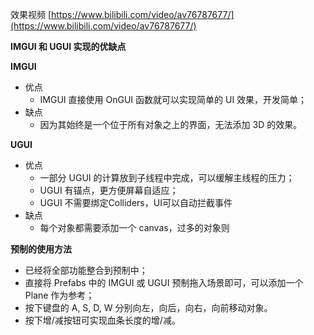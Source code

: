 效果视频 [https://www.bilibili.com/video/av76787677/](https://www.bilibili.com/video/av76787677/)

**IMGUI 和 UGUI 实现的优缺点**

**IMGUI**

* 优点
  * IMGUI 直接使用 OnGUI 函数就可以实现简单的 UI 效果，开发简单；
* 缺点
  * 因为其始终是一个位于所有对象之上的界面，无法添加 3D 的效果。

**UGUI**

* 优点
  * 一部分 UGUI 的计算放到子线程中完成，可以缓解主线程的压力；
  * UGUI 有锚点，更方便屏幕自适应；
  * UGUI 不需要绑定Colliders，UI可以自动拦截事件
* 缺点
  * 每个对象都需要添加一个 canvas，过多的对象则

**预制的使用方法**

* 已经将全部功能整合到预制中；
* 直接将 Prefabs 中的 IMGUI 或 UGUI 预制拖入场景即可，可以添加一个 Plane 作为参考；
* 按下键盘的 A, S, D, W 分别向左，向后，向右，向前移动对象。
* 按下增/减按钮可实现血条长度的增/减。
